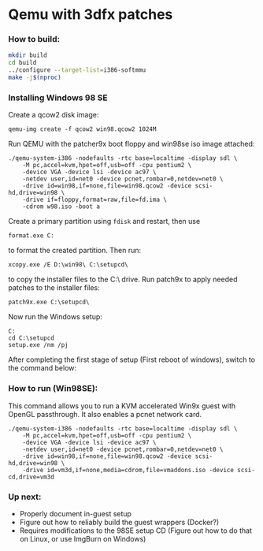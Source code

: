 # Qemu with 3dfx patches

### How to build:

```bash
mkdir build
cd build
../configure --target-list=i386-softmmu
make -j$(nproc)
```

### Installing Windows 98 SE

Create a qcow2 disk image:

```
qemu-img create -f qcow2 win98.qcow2 1024M
```

Run QEMU with the patcher9x boot floppy and win98se iso image attached:

```
./qemu-system-i386 -nodefaults -rtc base=localtime -display sdl \
    -M pc,accel=kvm,hpet=off,usb=off -cpu pentium2 \
    -device VGA -device lsi -device ac97 \
    -netdev user,id=net0 -device pcnet,rombar=0,netdev=net0 \
    -drive id=win98,if=none,file=win98.qcow2 -device scsi-hd,drive=win98 \
    -drive if=floppy,format=raw,file=fd.ima \
    -cdrom w98.iso -boot a
```

Create a primary partition using `fdisk` and restart, then use

```
format.exe C:
```

to format the created partition. Then run:

```
xcopy.exe /E D:\win98\ C:\setupcd\
```

to copy the installer files to the C:\ drive. Run patch9x to apply needed patches to the installer files:

```
patch9x.exe C:\setupcd\
```

Now run the Windows setup:

```
C:
cd C:\setupcd
setup.exe /nm /pj
```

After completing the first stage of setup (First reboot of windows), switch to the command below:

### How to run (Win98SE):

This command allows you to run a KVM accelerated Win9x guest with OpenGL passthrough. It also enables a pcnet network card.

```
./qemu-system-i386 -nodefaults -rtc base=localtime -display sdl \
    -M pc,accel=kvm,hpet=off,usb=off -cpu pentium2 \
    -device VGA -device lsi -device ac97 \
    -netdev user,id=net0 -device pcnet,rombar=0,netdev=net0 \
    -drive id=win98,if=none,file=win98.qcow2 -device scsi-hd,drive=win98 \
    -drive id=vm3d,if=none,media=cdrom,file=vmaddons.iso -device scsi-cd,drive=vm3d
```

### Up next:

- Properly document in-guest setup
- Figure out how to reliably build the guest wrappers (Docker?)
- Requires modifications to the 98SE setup CD (Figure out how to do that on Linux, or use ImgBurn on Windows)
